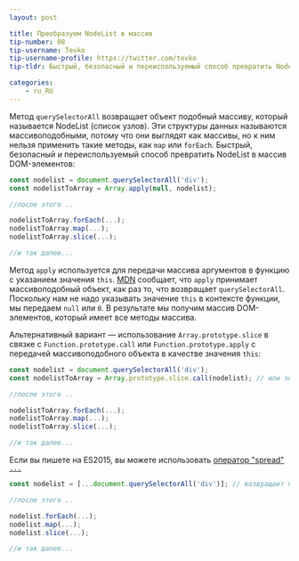 ```yaml
---
layout: post

title: Преобразуем NodeList в массив
tip-number: 08
tip-username: Tevko
tip-username-profile: https://twitter.com/tevko
tip-tldr: Быстрый, безопасный и переиспользуемый способ превратить NodeList в массив DOM-элементов

categories:
    - ru_RU
---
```


Метод `querySelectorAll` возвращает объект подобный массиву, который называется NodeList (список узлов). Эти структуры данных называются массивоподобными, потому что они выглядят как массивы, но к ним нельзя применить такие методы, как `map` или `forEach`. Быстрый, безопасный и переиспользуемый способ превратить NodeList в массив DOM-элементов:

```javascript
const nodelist = document.querySelectorAll('div');
const nodelistToArray = Array.apply(null, nodelist);

//после этого ..

nodelistToArray.forEach(...);
nodelistToArray.map(...);
nodelistToArray.slice(...);

//и так далее...
```

Метод `apply` используется для передачи массива аргументов в функцию с указанием значения `this`. [MDN](https://developer.mozilla.org/en-US/docs/Web/JavaScript/Reference/Global_Objects/Function/apply) сообщает, что `apply` принимает массивоподобный объект, как раз то, что возвращает `querySelectorAll`. Поскольку нам не надо указывать значение `this` в контексте функции, мы передаем `null` или `0`. В результате мы получим массив DOM-элементов, который имеет все методы массива.

Альтернативный вариант — использование `Array.prototype.slice` в связке с `Function.prototype.call` или `Function.prototype.apply` с передачей массивоподобного объекта в качестве значения `this`:

```javascript
const nodelist = document.querySelectorAll('div');
const nodelistToArray = Array.prototype.slice.call(nodelist); // или эквивалент Array.prototype.slice.apply(nodelist);

//после этого ..

nodelistToArray.forEach(...);
nodelistToArray.map(...);
nodelistToArray.slice(...);

//и так далее...
```

Если вы пишете на ES2015, вы можете использовать [оператор "spread" `...`](https://developer.mozilla.org/en-US/docs/Web/JavaScript/Reference/Operators/Spread_operator)

```js
const nodelist = [...document.querySelectorAll('div')]; // возвращает настоящий массив

//после этого ..

nodelist.forEach(...);
nodelist.map(...);
nodelist.slice(...);

//и так далее...
```
